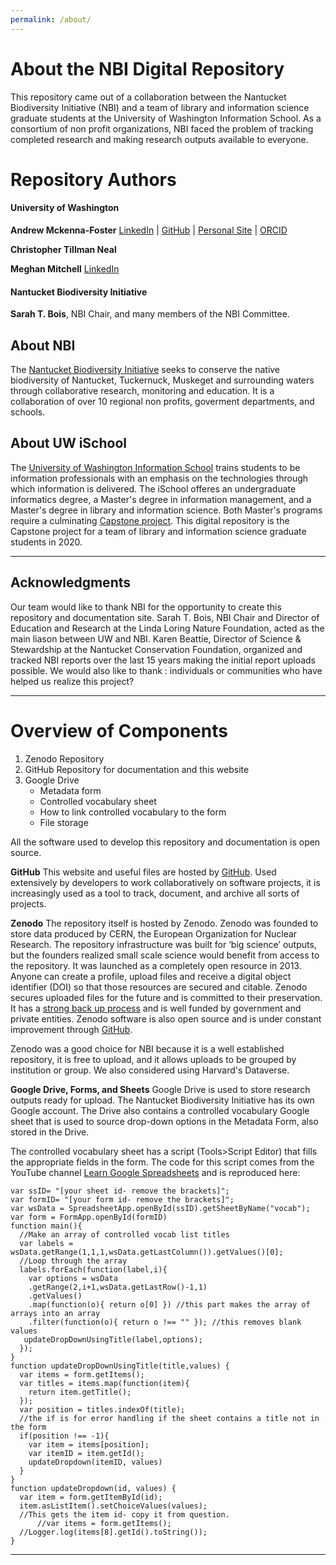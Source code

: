 ```yaml
---
permalink: /about/
---
```


# About the NBI Digital Repository

This repository came out of a collaboration between the Nantucket Biodiversity Initiative (NBI) and a team of library and information science graduate students at the University of Washington Information School.  As a consortium of non profit organizations, NBI faced the problem of tracking completed research and making research outputs available to everyone. 

# Repository Authors

#### University of Washington

**Andrew Mckenna-Foster** [LinkedIn](www.linkedin.com/in/andrew-mckenna-foster) | [GitHub](https://www.google.com/url?q=https%3A%2F%2Fgithub.com%2Famckennafoster&sa=D) | [Personal Site](https://sites.google.com/view/amckennafoster/home) | [ORCID](https://www.google.com/url?q=https%3A%2F%2Forcid.org%2F0000-0001-7641-6588&sa=D)

**Christopher Tillman Neal**

**Meghan Mitchell** [LinkedIn](https://www.linkedin.com/in/meghan--mitchell)

#### Nantucket Biodiversity Initiative

**Sarah T. Bois**, NBI Chair, and many members of the NBI Committee.

## About NBI

The [Nantucket Biodiversity Initiative](https://www.nantucketbiodiversity.org/) seeks to conserve the native biodiversity of Nantucket, Tuckernuck, Muskeget and surrounding waters through collaborative research, monitoring and education.  It is a collaboration of over 10 regional non profits, goverment departments, and schools.  

## About UW iSchool

The [University of Washington Information School](https://ischool.uw.edu/) trains students to be information professionals with an emphasis on the technologies through which information is delivered.  The iSchool offeres an undergraduate informatics degree, a Master's degree in information management, and a Master's degree in library and information science.  Both Master's programs require a culminating [Capstone project](https://ischool.uw.edu/capstone).  This digital repository is the Capstone project for a team of library and information science graduate students in 2020.

---

## Acknowledgments
Our team would like to thank NBI for the opportunity to create this repository and documentation site. Sarah T. Bois, NBI Chair and Director of Education and Research at the Linda Loring Nature Foundation, acted as the main liason between UW and NBI. Karen Beattie, Director of Science & Stewardship at the Nantucket Conservation Foundation, organized and tracked NBI reports over the last 15 years making the initial report uploads possible. We would also like to thank : individuals or communities who have helped us realize this project?

---

# Overview of Components

1. Zenodo Repository
2. GitHub Repository for documentation and this website
3. Google Drive
	- Metadata form
	- Controlled vocabulary sheet
	- How to link controlled vocabulary to the form
	- File storage

All the software used to develop this repository and documentation is open source.  

**GitHub**
This website and useful files are hosted by [GitHub](https://github.com/nantucketbiodiversity/NBIdigitalrepo).  Used extensively by developers to work collaboratively on software projects, it is increasingly used as a tool to track, document, and archive all sorts of projects.

**Zenodo**
The repository itself is hosted by Zenodo. Zenodo was founded to store data produced by CERN, the European Organization for Nuclear Research.  The repository infrastructure was built for ‘big science’ outputs, but the founders realized small scale science would benefit from access to the repository.  It was launched as a completely open resource in 2013.  Anyone can create a profile, upload files and receive a digital object identifier (DOI) so that those resources are secured and citable. Zenodo secures uploaded files for the future and is committed to their preservation.  It has a [strong back up process](https://about.zenodo.org/infrastructure/) and is well funded by government and private entities.  Zenodo software is also open source and is under constant improvement through [GitHub](https://github.com/zenodo/zenodo).

Zenodo was a good choice for NBI because it is a well established repository, it is free to upload, and it allows uploads to be grouped by institution or group. We also considered using Harvard's Dataverse.

**Google Drive, Forms, and Sheets**
Google Drive is used to store research outputs ready for upload.  The Nantucket Biodiversity Initiative has its own Google account.  The Drive also contains a controlled vocabulary Google sheet that is used to source drop-down options in the Metadata Form, also stored in the Drive.

The controlled vocabulary sheet has a script (Tools>Script Editor) that fills the appropriate fields in the form.  The code for this script comes from the YouTube channel [Learn Google Spreadsheets](https://www.youtube.com/watch?v=o3AL7ASI_cA&feature=youtu.be) and is reproduced here:

	var ssID= "[your sheet id- remove the brackets]";
	var formID= "[your form id- remove the brackets]";
	var wsData = SpreadsheetApp.openById(ssID).getSheetByName("vocab");
	var form = FormApp.openById(formID)
	function main(){
	  //Make an array of controlled vocab list titles
	  var labels = wsData.getRange(1,1,1,wsData.getLastColumn()).getValues()[0];
	  //Loop through the array
	  labels.forEach(function(label,i){
	    var options = wsData
	    .getRange(2,i+1,wsData.getLastRow()-1,1)
	    .getValues()
	    .map(function(o){ return o[0] }) //this part makes the array of arrays into an array
	    .filter(function(o){ return o !== "" }); //this removes blank values
	   updateDropDownUsingTitle(label,options);                                                                   
	  }); 
	}
	function updateDropDownUsingTitle(title,values) {
	  var items = form.getItems();
	  var titles = items.map(function(item){
	    return item.getTitle();
	  });
	  var position = titles.indexOf(title);
	  //the if is for error handling if the sheet contains a title not in the form
	  if(position !== -1){
	    var item = items[position];
	    var itemID = item.getId();
	    updateDropdown(itemID, values)
	  } 
	}
	function updateDropdown(id, values) {
	  var item = form.getItemById(id);
	  item.asListItem().setChoiceValues(values);
	  //This gets the item id- copy it from question.
		  //var items = form.getItems();
	  //Logger.log(items[8].getId().toString());  
	}

---








